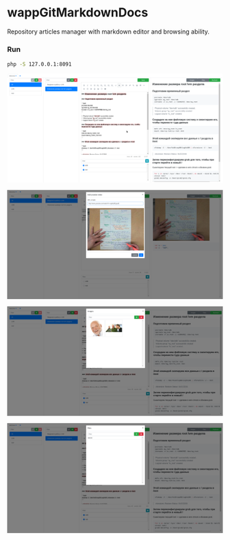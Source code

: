 
# wappGitMarkdownDocs

Repository articles manager with markdown editor and browsing ability.

### Run

```bash
php -S 127.0.0.1:8091
```

![](/images/screenshot.png)

![](/images/screenshot2.png)

![](/images/screenshot3.png)

![](/images/screenshot4.png)
